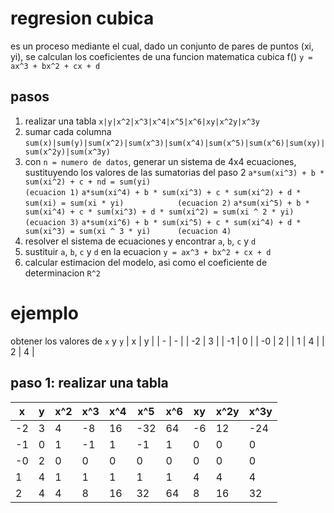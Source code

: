 # regresion cubica
es un proceso mediante el cual, dado un conjunto de pares de puntos (xi, yi), se calculan los coeficientes de una funcion matematica cubica f()
`y = ax^3 + bx^2 + cx + d`

## pasos
1. realizar una tabla 
`x|y|x^2|x^3|x^4|x^5|x^6|xy|x^2y|x^3y`
2. sumar cada columna
`sum(x)|sum(y)|sum(x^2)|sum(x^3)|sum(x^4)|sum(x^5)|sum(x^6)|sum(xy)|sum(x^2y)|sum(x^3y)`
3. con `n = numero de datos`, generar un sistema de 4x4 ecuaciones, sustituyendo los valores de las sumatorias del paso 2
`a*sum(xi^3) + b * sum(xi^2) + c + nd = sum(yi)                                      (ecuacion 1)`
`a*sum(xi^4) + b * sum(xi^3) + c * sum(xi^2) + d * sum(xi) = sum(xi * yi)            (ecuacion 2)`
`a*sum(xi^5) + b * sum(xi^4) + c * sum(xi^3) + d * sum(xi^2) = sum(xi ^ 2 * yi)      (ecuacion 3)`
`a*sum(xi^6) + b * sum(xi^5) + c * sum(xi^4) + d * sum(xi^3) = sum(xi ^ 3 * yi)      (ecuacion 4)`
4. resolver el sistema de ecuaciones y encontrar `a`, `b`, `c` y `d`
5. sustituir `a`, `b`, `c` y `d` en la ecuacion `y = ax^3 + bx^2 + cx + d`
6. calcular estimacion del modelo, asi como el coeficiente de determinacion `R^2`

# ejemplo
obtener los valores de `x` y `y`
| x | y |
| - | - |
| -2 | 3 |
| -1 | 0 |
| -0 | 2 |
| 1 | 4 |
| 2 | 4 |

## paso 1: realizar una tabla
| x | y | x^2 | x^3 | x^4 | x^5 | x^6 | xy | x^2y | x^3y |
| - | - | --- | --- | --- | --- | --- | --- | --- | ---- |
| -2 | 3 | 4 |  -8  | 16  | -32 | 64  | -6 | 12   | -24  |
| -1 | 0 |1  | -1   |1    | -1  | 1   | 0  | 0    | 0    |
| -0 | 2 | 0  | 0   | 0   |0    | 0   | 0  | 0    | 0    |
| 1 | 4 |1  | 1   |1    | 1  | 1   | 4  | 4    | 4    |
| 2 | 4 |4  | 8   |16    | 32  | 64   | 8  | 16    | 32    |
